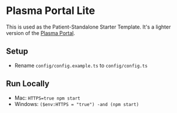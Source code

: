 # Plasma Portal Lite

This is used as the Patient-Standalone Starter Template. It's a lighter version of the [Plasma Portal](../plasma-portal/).

## Setup

* Rename `config/config.example.ts` to `config/config.ts`

## Run Locally

* Mac: `HTTPS=true npm start`
* Windows: `($env:HTTPS = "true") -and (npm start)`
